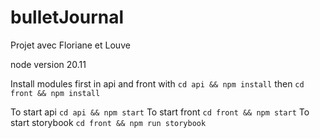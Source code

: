 # bulletJournal
Projet avec Floriane et Louve

node version 20.11

Install modules first in api and front with `cd api && npm install` then `cd front && npm install`

To start api `cd api && npm start`
To start front `cd front && npm start`
To start storybook `cd front && npm run storybook`
